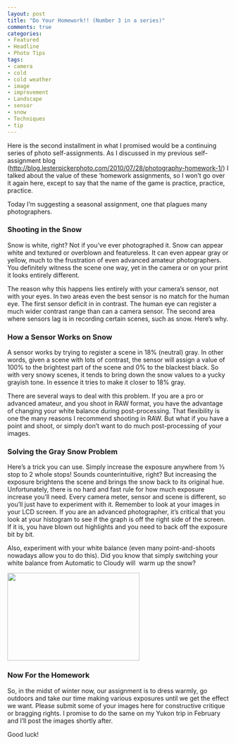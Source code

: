 ```yaml
---
layout: post
title: "Do Your Homework!! (Number 3 in a series)"
comments: true
categories:
- Featured
- Headline
- Photo Tips
tags:
- camera
- cold
- cold weather
- image
- improvement
- Landscape
- sensor
- snow
- Techniques
- tip
---
```

Here is the second installment in what I promised would be a continuing series of photo self-assignments. As I discussed in my previous self-assignment blog (<a href="http://blog.lesterpickerphoto.com/2010/07/28/photography-homework-1/">http://blog.lesterpickerphoto.com/2010/07/28/photography-homework-1/</a>) I talked about the value of these ‘homework assignments, so I won’t go over it again here, except to say that the name of the game is practice, practice, practice.

Today I’m suggesting a seasonal assignment, one that plagues many photographers.
<h3>Shooting in the Snow</h3>
Snow is white, right? Not if you’ve ever photographed it. Snow can appear white and textured or overblown and featureless. It can even appear gray or yellow, much to the frustration of even advanced amateur photographers. You definitely witness the scene one way, yet in the camera or on your print it looks entirely different.

The reason why this happens lies entirely with your camera’s sensor, not with your eyes. In two areas even the best sensor is no match for the human eye. The first sensor deficit in in contrast. The human eye can register a much wider contrast range than can a camera sensor. The second area where sensors lag is in recording certain scenes, such as snow. Here’s why.
<h3><strong>How a Sensor Works on Snow</strong></h3>
A sensor works by trying to register a scene in 18% (neutral) gray. In other words, given a scene with lots of contrast, the sensor will assign a value of 100% to the brightest part of the scene and 0% to the blackest black. So with very snowy scenes, it tends to bring down the snow values to a yucky grayish tone. In essence it tries to make it closer to 18% gray.

There are several ways to deal with this problem. If you are a pro or advanced amateur, and you shoot in RAW format, you have the advantage of changing your white balance during post-processing. That flexibility is one the many reasons I recommend shooting in RAW. But what if you have a point and shoot, or simply don’t want to do much post-processing of your images.
<h3>Solving the Gray Snow Problem</h3>
Here’s a trick you can use. Simply increase the exposure anywhere from ⅓ stop to 2 whole stops! Sounds counterintuitive, right? But increasing the exposure brightens the scene and brings the snow back to its original hue. Unfortunately, there is no hard and fast rule for how much exposure increase you’ll need. Every camera meter, sensor and scene is different, so you’ll just have to experiment with it. Remember to look at your images in your LCD screen. If you are an advanced photographer, it’s critical that you look at your histogram to see if the graph is off the right side of the screen. If it is, you have blown out highlights and you need to back off the exposure bit by bit.

Also, experiment with your white balance (even many point-and-shoots nowadays allow you to do this). Did you know that simply switching your white balance from Automatic to Cloudy will  warm up the snow?

<a href="http://blog.lesterpickerphoto.com/wp-content/uploads/2011/01/falling-branch-winter-1-of-11.jpg"><img class="size-medium wp-image-861" title="falling branch winter 1 of 1" src="http://blog.lesterpickerphoto.com/wp-content/uploads/2011/01/falling-branch-winter-1-of-11-300x199.jpg" alt="" width="300" height="199"></a>
<h3>Now For the Homework</h3>
So, in the midst of winter now, our assignment is to dress warmly, go outdoors and take our time making various exposures until we get the effect we want. Please submit some of your images here for constructive critique or bragging rights. I promise to do the same on my Yukon trip in February and I’ll post the images shortly after.

Good luck!